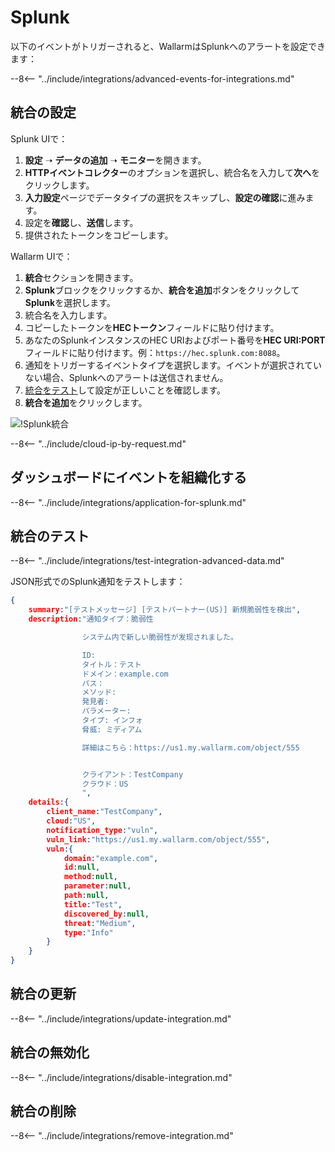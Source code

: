 [splunk-dashboard-by-wallarm-img]: ../../../images/user-guides/settings/integrations/splunk-dashboard-by-wallarm.png

#   Splunk

以下のイベントがトリガーされると、WallarmはSplunkへのアラートを設定できます：

--8<-- "../include/integrations/advanced-events-for-integrations.md"

##  統合の設定

Splunk UIで：

1. **設定** ➝ **データの追加** ➝ **モニター**を開きます。
2. **HTTPイベントコレクター**のオプションを選択し、統合名を入力して**次へ**をクリックします。
3. **入力設定**ページでデータタイプの選択をスキップし、**設定の確認**に進みます。
4. 設定を**確認**し、**送信**します。
5. 提供されたトークンをコピーします。

Wallarm UIで：

1. **統合**セクションを開きます。
2. **Splunk**ブロックをクリックするか、**統合を追加**ボタンをクリックして**Splunk**を選択します。
3. 統合名を入力します。
4. コピーしたトークンを**HECトークン**フィールドに貼り付けます。
5. あなたのSplunkインスタンスのHEC URIおよびポート番号を**HEC URI:PORT**フィールドに貼り付けます。例：`https://hec.splunk.com:8088`。
6. 通知をトリガーするイベントタイプを選択します。イベントが選択されていない場合、Splunkへのアラートは送信されません。
7. [統合をテスト](#統合のテスト)して設定が正しいことを確認します。
8. **統合を追加**をクリックします。

![!Splunk統合](../../../images/user-guides/settings/integrations/add-splunk-integration.png)

--8<-- "../include/cloud-ip-by-request.md"

## ダッシュボードにイベントを組織化する

--8<-- "../include/integrations/application-for-splunk.md"

## 統合のテスト

--8<-- "../include/integrations/test-integration-advanced-data.md"

JSON形式でのSplunk通知をテストします：

```json
{
    summary:"[テストメッセージ] [テストパートナー(US)] 新規脆弱性を検出",
    description:"通知タイプ：脆弱性

                システム内で新しい脆弱性が发现されました。

                ID: 
                タイトル：テスト
                ドメイン：example.com
                パス：
                メソッド: 
                発見者: 
                パラメーター: 
                タイプ: インフォ
                脅威: ミディアム

                詳細はこちら：https://us1.my.wallarm.com/object/555


                クライアント：TestCompany
                クラウド：US
                ",
    details:{
        client_name:"TestCompany",
        cloud:"US",
        notification_type:"vuln",
        vuln_link:"https://us1.my.wallarm.com/object/555",
        vuln:{
            domain:"example.com",
            id:null,
            method:null,
            parameter:null,
            path:null,
            title:"Test",
            discovered_by:null,
            threat:"Medium",
            type:"Info"
        }
    }
}
```

## 統合の更新

--8<-- "../include/integrations/update-integration.md"

## 統合の無効化

--8<-- "../include/integrations/disable-integration.md"

## 統合の削除

--8<-- "../include/integrations/remove-integration.md"

